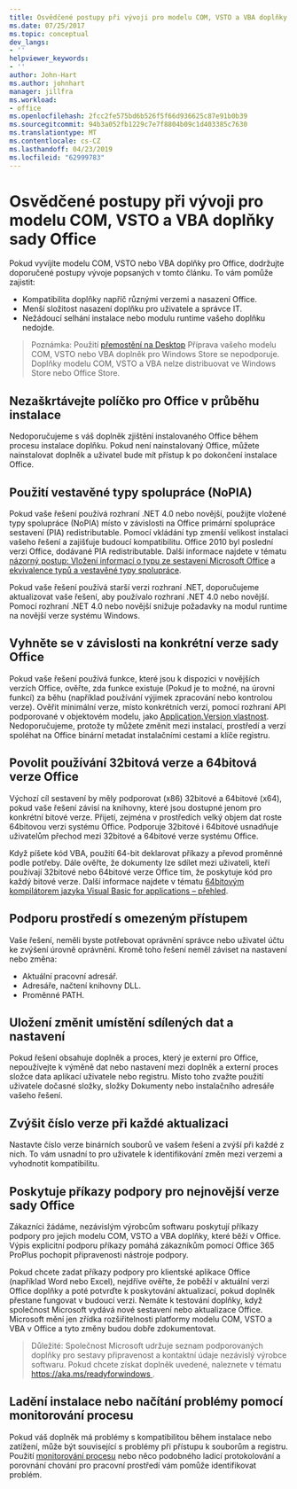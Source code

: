```yaml
---
title: Osvědčené postupy při vývoji pro modelu COM, VSTO a VBA doplňky sady Office
ms.date: 07/25/2017
ms.topic: conceptual
dev_langs:
- ''
helpviewer_keywords:
- ''
author: John-Hart
ms.author: johnhart
manager: jillfra
ms.workload:
- office
ms.openlocfilehash: 2fcc2fe575bd6b526f5f66d936625c87e91b0b39
ms.sourcegitcommit: 94b3a052fb1229c7e7f8804b09c1d403385c7630
ms.translationtype: MT
ms.contentlocale: cs-CZ
ms.lasthandoff: 04/23/2019
ms.locfileid: "62999783"
---
```

# <a name="development-best-practices-for-com-vsto-and-vba-add-ins-in-office"></a>Osvědčené postupy při vývoji pro modelu COM, VSTO a VBA doplňky sady Office
  Pokud vyvíjíte modelu COM, VSTO nebo VBA doplňky pro Office, dodržujte doporučené postupy vývoje popsaných v tomto článku.   To vám pomůže zajistit:

- Kompatibilita doplňky napříč různými verzemi a nasazení Office.
- Menší složitost nasazení doplňku pro uživatele a správce IT.
- Nežádoucí selhání instalace nebo modulu runtime vašeho doplňku nedojde.

>Poznámka: Použití [přemostění na Desktop](/windows/uwp/porting/desktop-to-uwp-root) Příprava vašeho modelu COM, VSTO nebo VBA doplněk pro Windows Store se nepodporuje. Doplňky modelu COM, VSTO a VBA nelze distribuovat ve Windows Store nebo Office Store.

## <a name="do-not-check-for-office-during-installation"></a>Nezaškrtávejte políčko pro Office v průběhu instalace
 Nedoporučujeme s váš doplněk zjištění instalovaného Office během procesu instalace doplňku. Pokud není nainstalovaný Office, můžete nainstalovat doplněk a uživatel bude mít přístup k po dokončení instalace Office.

## <a name="use-embedded-interop-types-nopia"></a>Použití vestavěné typy spolupráce (NoPIA)
Pokud vaše řešení používá rozhraní .NET 4.0 nebo novější, použijte vložené typy spolupráce (NoPIA) místo v závislosti na Office primární spolupráce sestavení (PIA) redistributable. Pomocí vkládání typ zmenší velikost instalaci vašeho řešení a zajišťuje budoucí kompatibilitu. Office 2010 byl poslední verzi Office, dodávané PIA redistributable. Další informace najdete v tématu [názorný postup: Vložení informací o typu ze sestavení Microsoft Office](https://msdn.microsoft.com/library/ee317478.aspx) a [ekvivalence typů a vestavěné typy spolupráce](/windows/uwp/porting/desktop-to-uwp-root).

Pokud vaše řešení používá starší verzi rozhraní .NET, doporučujeme aktualizovat vaše řešení, aby používalo rozhraní .NET 4.0 nebo novější. Pomocí rozhraní .NET 4.0 nebo novější snižuje požadavky na modul runtime na novější verze systému Windows.

## <a name="avoid-depending-on-specific-office-versions"></a>Vyhněte se v závislosti na konkrétní verze sady Office
Pokud vaše řešení používá funkce, které jsou k dispozici v novějších verzích Office, ověřte, zda funkce existuje (Pokud je to možné, na úrovni funkcí) za běhu (například používání výjimek zpracování nebo kontrolou verze). Ověřit minimální verze, místo konkrétních verzí, pomocí rozhraní API podporované v objektovém modelu, jako [Application.Version vlastnost](<xref:Microsoft.Office.Interop.Excel._Application.Version%2A>). Nedoporučujeme, protože ty můžete změnit mezi instalací, prostředí a verzí spoléhat na Office binární metadat instalačními cestami a klíče registru.

## <a name="enable-both-32-bit-and-64-bit-office-usage"></a>Povolit používání 32bitová verze a 64bitová verze Office
Výchozí cíl sestavení by měly podporovat (x86) 32bitové a 64bitové (x64), pokud vaše řešení závisí na knihovny, které jsou dostupné jenom pro konkrétní bitové verze. Přijetí, zejména v prostředích velký objem dat roste 64bitovou verzi systému Office. Podporuje 32bitové i 64bitové usnadňuje uživatelům přechod mezi 32bitové a 64bitové verze systému Office.

Když píšete kód VBA, použití 64-bit deklarovat příkazy a převod proměnné podle potřeby. Dále ověřte, že dokumenty lze sdílet mezi uživateli, kteří používají 32bitové nebo 64bitové verze Office tím, že poskytuje kód pro každý bitové verze. Další informace najdete v tématu [64bitovým kompilátorem jazyka Visual Basic for applications – přehled](/office/vba/Language/Concepts/Getting-Started/64-bit-visual-basic-for-applications-overview).

## <a name="support-restricted-environments"></a>Podporu prostředí s omezeným přístupem
Vaše řešení, neměli byste potřebovat oprávnění správce nebo uživatel účtu ke zvýšení úrovně oprávnění. Kromě toho řešení neměl záviset na nastavení nebo změna:

- Aktuální pracovní adresář.
- Adresáře, načtení knihovny DLL.
- Proměnné PATH.

## <a name="change-the-save-location-of-shared-data-and-settings"></a>Uložení změnit umístění sdílených dat a nastavení
Pokud řešení obsahuje doplněk a proces, který je externí pro Office, nepoužívejte k výměně dat nebo nastavení mezi doplněk a externí proces složce data aplikací uživatele nebo registru. Místo toho zvažte použití uživatele dočasné složky, složky Dokumenty nebo instalačního adresáře vašeho řešení.

## <a name="increment-the-version-number-with-each-update"></a>Zvýšit číslo verze při každé aktualizaci
Nastavte číslo verze binárních souborů ve vašem řešení a zvýší při každé z nich. To vám usnadní to pro uživatele k identifikování změn mezi verzemi a vyhodnotit kompatibilitu.

## <a name="provide-support-statements-for-the-latest-versions-of-office"></a>Poskytuje příkazy podpory pro nejnovější verze sady Office
Zákazníci žádáme, nezávislým výrobcům softwaru poskytují příkazy podpory pro jejich modelu COM, VSTO a VBA doplňky, které běží v Office. Výpis explicitní podporu příkazy pomáhá zákazníkům pomocí Office 365 ProPlus pochopit připravenosti nástroje podpory.

Pokud chcete zadat příkazy podpory pro klientské aplikace Office (například Word nebo Excel), nejdříve ověřte, že poběží v aktuální verzi Office doplňky a poté potvrďte k poskytování aktualizací, pokud doplněk přestane fungovat v budoucí verzi. Nemáte k testování doplňky, když společnost Microsoft vydává nové sestavení nebo aktualizace Office. Microsoft mění jen zřídka rozšiřitelnosti platformy modelu COM, VSTO a VBA v Office a tyto změny budou dobře zdokumentovat.

>Důležité: Společnost Microsoft udržuje seznam podporovaných doplňky pro sestavy připravenost a kontaktní údaje nezávislý výrobce softwaru. Pokud chcete získat doplněk uvedené, naleznete v tématu [ https://aka.ms/readyforwindows ](https://aka.ms/readyforwindows).

## <a name="use-process-monitor-to-help-debug-installation-or-loading-issues"></a>Ladění instalace nebo načítání problémy pomocí monitorování procesu
Pokud váš doplněk má problémy s kompatibilitou během instalace nebo zatížení, může být související s problémy při přístupu k souborům a registru. Použití [monitorování procesu](/sysinternals/downloads/procmon) nebo něco podobného ladicí protokolování a porovnání chování pro pracovní prostředí vám pomůže identifikovat problém.
